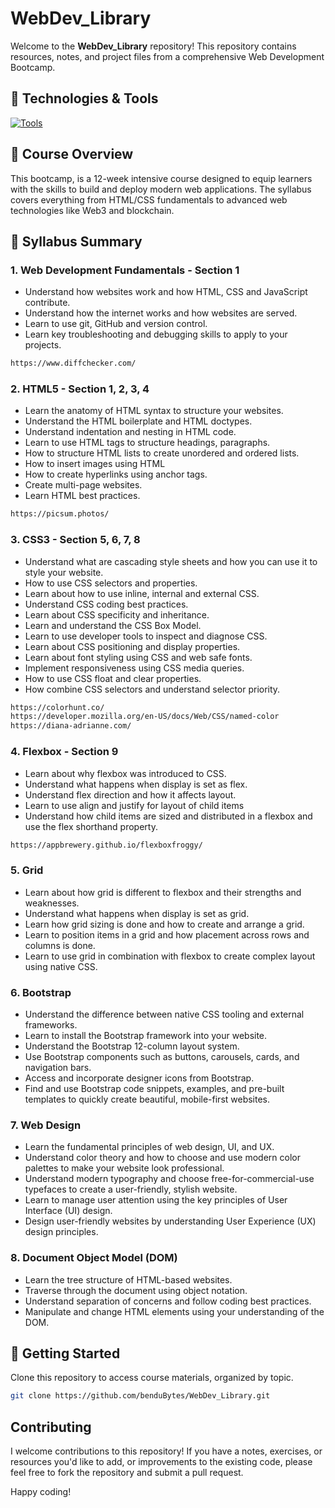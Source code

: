 # WebDev_Library

Welcome to the **WebDev_Library** repository! This repository contains resources, notes, and project files from a comprehensive Web Development Bootcamp.
## 🔧 Technologies & Tools

[![Tools](https://skillicons.dev/icons?i=html,css,js,react,nodejs,express,mongodb,postgres,github,heroku&perline=10)](https://skillicons.dev)

## 📘 Course Overview
This bootcamp, is a 12-week intensive course designed to equip learners with the skills to build and deploy modern web applications. The syllabus covers everything from HTML/CSS fundamentals to advanced web technologies like Web3 and blockchain.

## 📝 Syllabus Summary

### 1. **Web Development Fundamentals - Section 1**
   - Understand how websites work and how HTML, CSS and
      JavaScript contribute.
   - Understand how the internet works and how websites are
      served.
   -  Learn to use git, GitHub and version control.
   -   Learn key troubleshooting and debugging skills to apply to
         your projects.
   ```bash
   https://www.diffchecker.com/
   ```

### 2. **HTML5 - Section 1, 2, 3, 4**
   - Learn the anatomy of HTML syntax to structure your
      websites.
   - Understand the HTML boilerplate and HTML doctypes.
   - Understand indentation and nesting in HTML code.
   - Learn to use HTML tags to structure headings, paragraphs.
   - How to structure HTML lists to create unordered and ordered
      lists. 
   - How to insert images using HTML
   - How to create hyperlinks using anchor tags.
   - Create multi-page websites.
   - Learn HTML best practices.

   ```bash
   https://picsum.photos/
   ```

### 3. **CSS3 - Section 5, 6, 7, 8**
   - Understand what are cascading style sheets and how you can
      use it to style your website.
   - How to use CSS selectors and properties.
   - Learn about how to use inline, internal and external CSS.
   - Understand CSS coding best practices.
   - Learn about CSS specificity and inheritance.
   - Learn and understand the CSS Box Model.
   - Learn to use developer tools to inspect and diagnose CSS.
   - Learn about CSS positioning and display properties.
   - Learn about font styling using CSS and web safe fonts.
   - Implement responsiveness using CSS media queries.
   - How to use CSS float and clear properties.
   - How combine CSS selectors and understand selector priority.

   ```bash
   https://colorhunt.co/
   https://developer.mozilla.org/en-US/docs/Web/CSS/named-color
   https://diana-adrianne.com/
   ```

### 4. **Flexbox - Section 9**
   - Learn about why flexbox was introduced to CSS.
   - Understand what happens when display is set as flex.
   - Understand flex direction and how it affects layout.
   - Learn to use align and justify for layout of child items
   - Understand how child items are sized and distributed in a
      flexbox and use the flex shorthand property.
   
   ```bash
   https://appbrewery.github.io/flexboxfroggy/
   ```

### 5. **Grid**
   - Learn about how grid is different to flexbox and their
      strengths and weaknesses.
   - Understand what happens when display is set as grid.
   - Learn how grid sizing is done and how to create and arrange
      a grid.
   -  Learn to position items in a grid and how placement across
      rows and columns is done.
   - Learn to use grid in combination with flexbox to create
      complex layout using native CSS.

### 6. **Bootstrap**
   - Understand the difference between native CSS tooling and external frameworks.
   - Learn to install the Bootstrap framework into your website.
   - Understand the Bootstrap 12-column layout system.
   - Use Bootstrap components such as buttons, carousels, cards, and navigation bars.
   - Access and incorporate designer icons from Bootstrap.
   - Find and use Bootstrap code snippets, examples, and pre-built templates to quickly create beautiful, mobile-first websites.


### 7. **Web Design**
   - Learn the fundamental principles of web design, UI, and UX.
   - Understand color theory and how to choose and use modern color palettes to make your website look professional.
   - Understand modern typography and choose free-for-commercial-use typefaces to create a user-friendly, stylish website.
   - Learn to manage user attention using the key principles of User Interface (UI) design.
   - Design user-friendly websites by understanding User Experience (UX) design principles.


### 8. **Document Object Model (DOM)**
   - Learn the tree structure of HTML-based websites.
   - Traverse through the document using object notation.
   - Understand separation of concerns and follow coding best practices.
   - Manipulate and change HTML elements using your understanding of the DOM.


## 🚀 Getting Started
Clone this repository to access course materials, organized by topic.

```bash
git clone https://github.com/benduBytes/WebDev_Library.git
```


## Contributing

I welcome contributions to this repository! If you have a notes, exercises, or resources you'd like to add, or improvements to the existing code, please feel free to fork the repository and submit a pull request.

Happy coding!